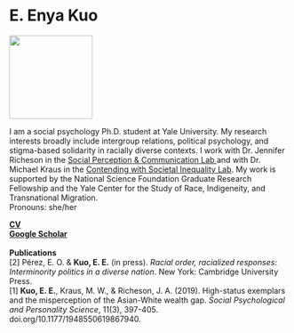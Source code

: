 <h1>E. Enya Kuo</h1>

<img src="https://pbs.twimg.com/profile_images/1391161340547321859/Zez-tlzP_400x400.jpg" width="150">

<p>I am a social psychology Ph.D. student at Yale University. My research interests broadly include intergroup relations, political psychology, and stigma-based solidarity in racially diverse contexts. I work with Dr.  Jennifer Richeson in the <a href="https://spcl.yale.edu/">Social Perception & Communication Lab </a> and with Dr. Michael Kraus in the <a href="https://www.csinequality.com/">Contending with Societal Inequality Lab</a>. My work is supported by the National Science Foundation Graduate Research Fellowship and the Yale Center for the Study of Race, Indigeneity, and Transnational Migration.<br>
Pronouns: she/her</p>

<b><a href="https://app.box.com/s/hhpgcxiuxolhjeoso5pp7jitq80bmk6f">CV</a></b>
<br>
<b><a href="https://scholar.google.com/citations?user=whztlp8AAAAJ&hl=en&oi=ao">Google Scholar</a></b>
<br>
<br>
<b>Publications</b> 
<br>
[2] Pérez, E. O. & <b>Kuo, E. E.</b> (in press). <i>Racial order, racialized responses: Interminority politics in a diverse nation</i>. New York: Cambridge University Press.
<br>
[1] <b>Kuo, E. E.</b>, Kraus, M. W., & Richeson, J. A. (2019). High-status exemplars and the misperception of the Asian-White wealth gap. <i>Social Psychological and Personality Science</i>, 11(3), 397-405. doi.org/10.1177/1948550619867940.

